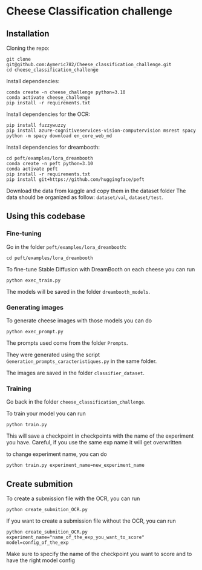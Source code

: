# Cheese Classification challenge

## Installation

Cloning the repo:
```
git clone git@github.com:Aymeric782/Cheese_classification_challenge.git
cd cheese_classification_challenge
```
Install dependencies:
```
conda create -n cheese_challenge python=3.10
conda activate cheese_challenge
pip install -r requirements.txt
```
Install dependencies for the OCR:
```
pip install fuzzywuzzy
pip install azure-cognitiveservices-vision-computervision msrest spacy
python -m spacy download en_core_web_md
```
Install dependencies for dreambooth:
```
cd peft/examples/lora_dreambooth
conda create -n peft python=3.10
conda activate peft
pip install -r requirements.txt
pip install git+https://github.com/huggingface/peft
```

Download the data from kaggle and copy them in the dataset folder
The data should be organized as follow: ```dataset/val```, ```dataset/test```.

## Using this codebase

### Fine-tuning

Go in the folder ```peft/examples/lora_dreambooth```:
```
cd peft/examples/lora_dreambooth
```

To fine-tune Stable Diffusion with DreamBooth on each cheese you can run
```
python exec_train.py
```
The models will be saved in the folder ```dreambooth_models```.

### Generating images

To generate cheese images with those models you can do 
```
python exec_prompt.py
```
The prompts used come from the folder ```Prompts```.

They were generated using the script ```Generation_prompts_caracteristiques.py``` in the same folder.

The images are saved in the folder ```classifier_dataset```.

### Training

Go back in the folder ```cheese_classification_challenge```.

To train your model you can run 

```
python train.py
```

This will save a checkpoint in checkpoints with the name of the experiment you have. Careful, if you use the same exp name it will get overwritten

to change experiment name, you can do

```
python train.py experiment_name=new_experiment_name
```

## Create submition

To create a submission file with the OCR, you can run 
```
python create_submition_OCR.py
```

If you want to create a submission file without the OCR, you can run 
```
python create_submition_OCR.py experiment_name="name_of_the_exp_you_want_to_score" model=config_of_the_exp
```
Make sure to specify the name of the checkpoint you want to score and to have the right model config